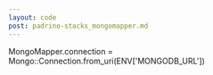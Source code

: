 ```yaml
---
layout: code
post: padrino-stacks_mongomapper.md
---
```



MongoMapper.connection = Mongo::Connection.from_uri(ENV['MONGODB_URL'])
